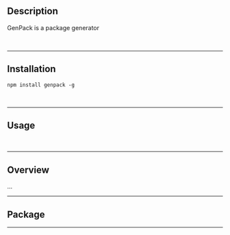 
## Description

GenPack is a package generator

<br/>

---



## Installation

```shell
npm install genpack -g
```

<br/>

---

## Usage

<br/>

---

## Overview


...

---

## Package

---



